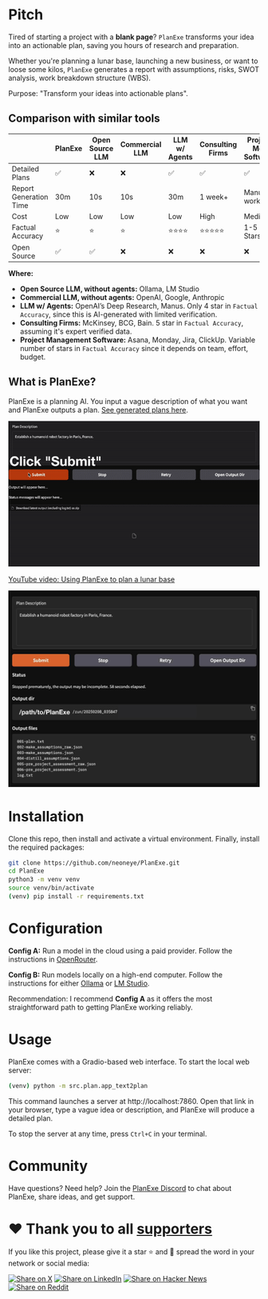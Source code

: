 # Pitch
      
Tired of starting a project with a **blank page**? `PlanExe` transforms your idea into an actionable plan, saving you hours of research and preparation.

Whether you're planning a lunar base, launching a new business, or want to loose some kilos, `PlanExe` generates a report with assumptions, risks, SWOT analysis, work breakdown structure (WBS).
    
Purpose: "Transform your ideas into actionable plans".

## Comparison with similar tools

|                          | PlanExe | Open Source LLM            | Commercial LLM           |  LLM w/ Agents | Consulting Firms | Project Mgt Software |
| ------------------------ | ------- | -------------------------- | ------------------------ | -------------- | ---------------- | -------------------- |
| Detailed Plans           | ✅      | ❌                          | ❌                       | ✅             | ✅                | ✅                   |
| Report Generation Time   | 30m     | 10s                        | 10s                      | 30m            | 1 week+          | Manual work          |
| Cost                     | Low     | Low                        | Low                      | Low            | High             | Medium               |
| Factual Accuracy         | ⭐      | ⭐                          | ⭐                       | ⭐⭐⭐⭐        | ⭐⭐⭐⭐⭐         | 1-5 Stars            |
| Open Source              | ✅      | ✅                          | ❌                       | ❌             | ❌                | ❌                   |

**Where:**
* **Open Source LLM, without agents:** Ollama, LM Studio
* **Commercial LLM, without agents:** OpenAI, Google, Anthropic
* **LLM w/ Agents:** OpenAI’s Deep Research, Manus. Only 4 star in `Factual Accuracy`, since this is AI-generated with limited verification.
* **Consulting Firms:** McKinsey, BCG, Bain. 5 star in `Factual Accuracy`, assuming it's expert verified data.
* **Project Management Software:** Asana, Monday, Jira, ClickUp. Variable number of stars in `Factual Accuracy` since it depends on team, effort, budget.


## What is PlanExe?

PlanExe is a planning AI. You input a vague description of what you want and PlanExe outputs a plan. [See generated plans here](https://neoneye.github.io/PlanExe-web/use-cases/).

![Video of PlanExe](/extra/planexe-humanoid-factory.gif?raw=true "Video of PlanExe")

[YouTube video: Using PlanExe to plan a lunar base](https://www.youtube.com/watch?v=7AM2F1C4CGI)

![Screenshot of PlanExe](/extra/planexe-humanoid-factory.jpg?raw=true "Screenshot of PlanExe")

# Installation

Clone this repo, then install and activate a virtual environment. Finally, install the required packages:

```bash
git clone https://github.com/neoneye/PlanExe.git
cd PlanExe
python3 -m venv venv
source venv/bin/activate
(venv) pip install -r requirements.txt
```

# Configuration

**Config A:** Run a model in the cloud using a paid provider. Follow the instructions in [OpenRouter](extra/openrouter.md).

**Config B:** Run models locally on a high-end computer. Follow the instructions for either [Ollama](extra/ollama.md) or [LM Studio](extra/lm_studio.md).

Recommendation: I recommend **Config A** as it offers the most straightforward path to getting PlanExe working reliably.

# Usage

PlanExe comes with a Gradio-based web interface. To start the local web server:

```bash
(venv) python -m src.plan.app_text2plan
```

This command launches a server at http://localhost:7860. Open that link in your browser, type a vague idea or description, and PlanExe will produce a detailed plan.

To stop the server at any time, press `Ctrl+C` in your terminal.

# Community

Have questions? Need help? Join the [PlanExe Discord](https://neoneye.github.io/PlanExe-web/discord) to chat about PlanExe, share ideas, and get support.

# :heart: Thank you to all [supporters](https://github.com/neoneye/PlanExe/stargazers)

If you like this project, please give it a star ⭐ and 📢 spread the word in your network or social media:

[![Share on X](https://img.shields.io/twitter/url?style=social&url=https%3A%2F%2Fgithub.com%2Fneoneye%2FPlanExe)](https://x.com/intent/post?text=PlanExe:%20Stop%20starting%20from%20scratch!%20Turn%20vague%20ideas%20into%20actionable%20plans%20in%20minutes%20with%20this%20open-source%20AI%20planner.%20Check%20out%20PlanExe%20on%20GitHub:%20https%3A%2F%2Fgithub.com%2Fneoneye%2FPlanExe)
[![Share on LinkedIn](https://img.shields.io/badge/Share%20on-LinkedIn-blue)](https://www.linkedin.com/feed/?linkOrigin=LI_BADGE&shareActive=true&shareUrl=https://github.com/neoneye/PlanExe)
[![Share on Hacker News](https://img.shields.io/badge/-Share%20on%20Hacker%20News-orange)](https://news.ycombinator.com/submitlink?u=https://github.com/neoneye/PlanExe&t=Transforms%20your%20idea%20into%20a%20plan)
[![Share on Reddit](https://img.shields.io/badge/-Share%20on%20Reddit-blue)](https://www.reddit.com/submit?url=https%3A%2F%2Fgithub.com%2Fneoneye%2FPlanExe&title=Transforms+your+idea+into+a+plan&type=LINK)

